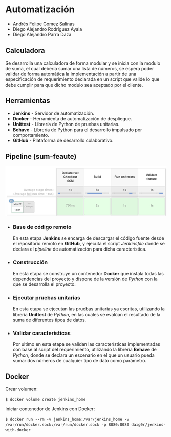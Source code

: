 # Automatización

* Andrés Felipe Gomez Salinas
* Diego Alejandro Rodríguez Ayala
* Diego Alejandro Parra Daza

## Calculadora

Se desarrolla una calculadora de forma modular y se inicia con la modulo de suma, el cual debería sumar una lista de números, se espera poder validar de forma automática la implementación a partir de una especificación de requerimiento declarada en un script que valide lo que debe cumplir para que dicho modulo sea aceptado por el cliente.

## Herramientas

* **Jenkins** - Servidor de automatización.
* **Docker** - Herramienta de automatización de despliegue.
* **Unittest** - Librería de Python de pruebas unitarias.
* **Behave** - Librería de Python para el desarrollo impulsado por comportamiento.
* **GitHub** - Plataforma de desarrollo colaborativo.

## Pipeline (sum-feaute)

![pipeline](pipeline.png)

* ### Base de código remoto

  En esta etapa **Jenkins** se encarga de descargar el código fuente desde el repositorio remoto en **GitHub**, y ejecuta el script *Jenkinsfile* donde se declara el *pipeline* de automatización para dicha característica.

* ### Construcción

  En esta etapa se construye un contenedor **Docker** que instala todas las dependencias del proyecto y dispone de la versión de *Python* con la que se desarrolla el proyecto.

* ### Ejecutar pruebas unitarias

  En esta etapa se ejecutan las pruebas unitarias ya escritas, utilizando la librería **Unittest** de *Python*, en las cuales se evalúan el resultado de la suma de diferentes tipos de datos.

* ### Validar características

  Por ultimo en esta etapa se validan las características implementadas con base al script del requerimiento, utilizando la librería **Behave** de *Python*, donde se declara un escenario en el que un usuario pueda sumar dos números de cualquier tipo de dato como parámetro.

## Docker

Crear volumen: 

`$ docker volume create jenkins_home`

Iniciar contenedor de Jenkins con Docker:  

`$ docker run --rm -v jenkins_home:/var/jenkins_home -v /var/run/docker.sock:/var/run/docker.sock -p 8080:8080 daig0r/jenkins-with-docker`
